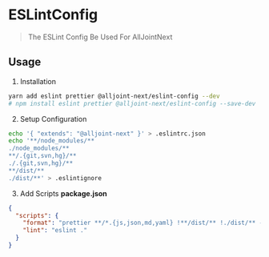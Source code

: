 # ESLintConfig
> The ESLint Config Be Used For AllJointNext

## Usage
1. Installation 
```sh
yarn add eslint prettier @alljoint-next/eslint-config --dev
# npm install eslint prettier @alljoint-next/eslint-config --save-dev
```

2. Setup Configuration
```sh
echo '{ "extends": "@alljoint-next" }' > .eslintrc.json
echo '**/node_modules/**
./node_modules/**
**/.{git,svn,hg}/**
./.{git,svn,hg}/**
**/dist/**
./dist/**' > .eslintignore
```

3. Add Scripts
**package.json**
```json
{
  "scripts": {
    "format": "prettier **/*.{js,json,md,yaml} !**/dist/** !./dist/** --write && yarn lint --fix",
    "lint": "eslint ."
  }
}
```
